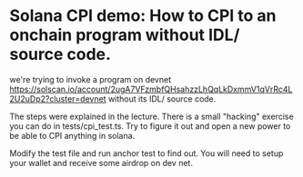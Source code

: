 # Solana CPI demo: How to CPI to an onchain program without IDL/ source code.

we're trying to invoke a program on devnet https://solscan.io/account/2ugA7VFzmbfQHsahzzLhQqLkDxmmV1qVrRc4L2U2uDp2?cluster=devnet
without its IDL/ source code.

The steps were explained in the lecture. There is a small "hacking" exercise you can do in tests/cpi_test.ts. Try to figure it out and open a new power to be able to CPI anything in solana.

Modify the test file and run anchor test to find out. You will need to setup your wallet and receive some airdrop on dev net.
